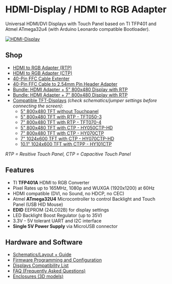 # HDMI-Display / HDMI to RGB Adapter
Universal HDMI/DVI Displays with Touch Panel based on TI TFP401 and Atmel ATmega32u4 (with Arduino Leonardo compatible Bootloader).

[![HDMI-Display](https://github.com/watterott/HDMI-Display/raw/master/hardware/HDMI-Display_v11.jpg)](http://www.watterott.com/en/HDMI-RGB-adapter-with-ATmega32U4-touch-controller)


## Shop
* [HDMI to RGB Adapter (RTP)](http://www.watterott.com/en/HDMI-RGB-adapter-with-ATmega32U4-touch-controller)
* [HDMI to RGB Adapter (CTP)](http://www.watterott.com/en/HDMI-RGB-adapter-CTP)
* [40-Pin FFC Cable Extenter](http://www.watterott.com/en/40-Pin-FFC-extenter)
* [40-Pin FFC Cable to 2.54mm Pin Header Adapter](http://www.watterott.com/en/GPIO-Adapter-for-the-RPi-Display-BPlus)
* [Bundle: HDMI Adapter + 5" 800x480 Display with RTP](http://www.watterott.com/en/5-800x480-HDMI-Display-with-resistive-touch)
* [Bundle: HDMI Adapter + 7" 800x480 Display with RTP](http://www.watterott.com/en/7-800x480-HDMI-Display-with-resistive-touch)
* [Compatible TFT-Displays](https://github.com/watterott/HDMI-Display/blob/master/docu/Displays.md) *(check schematics/jumper settings before connecting the screen)*:
  * [5" 800x480 TFT without Touchpanel](http://www.watterott.com/en/5-800x480-TFT-Display-without-TP)
  * [5" 800x480 TFT with RTP - TFT050-3](http://www.watterott.com/en/5-800x480-TFT-Display)
  * [7" 800x480 TFT with RTP - TFT070-4](http://www.watterott.com/en/7-800x480-TFT-Display)
  * [5" 800x480 TFT with CTP - HY050CTP-HD](http://www.watterott.com/en/5-inch-800x480-TFT-LCD-Display-with-capacitive-touch-panel)
  * [7" 800x480 TFT with CTP - HY070CTP](http://www.watterott.com/en/7-inch-800x480-TFT-LCD-Display-with-capacitive-touchscreen)
  * [7" 1024x600 TFT with CTP - HY070CTP-HD](http://www.watterott.com/en/7-inch-1024x600-TFT-LCD-Display-with-capacitive-touch-panel)
  * [10.1" 1024x600 TFT with CTPP - HY101CTP](http://www.watterott.com/en/10-inch-1024x600-TFT-LCD-Display-with-capacitive-touch-panel)

*RTP = Resitive Touch Panel, CTP = Capacitive Touch Panel*


## Features
* TI **TFP401A** HDMI to RGB Converter
* Pixel Rates up to 165MHz, 1080p and WUXGA (1920x1200) at 60Hz
* HDMI compatible (DVI, no Sound, no HDCP, no CEC)
* Atmel **ATmega32U4** Microcontroller to control Backlight and Touch Panel (USB HID Mouse)
* **EDID** EEPROM (24LC02B) for display settings
* LED Backlight Boost Regulator (up to 35V)
* 3.3V - 5V tolerant UART and I2C interface
* **Single 5V Power Supply** via MicroUSB connector


## Hardware and Software
* [Schematics/Layout + Guide](https://github.com/watterott/HDMI-Display/tree/master/hardware)
* [Firmware Programming and Configuration](https://github.com/watterott/HDMI-Display/tree/master/software#hdmi-display-firmware)
* [Displays Compatibility List](https://github.com/watterott/HDMI-Display/blob/master/docu/Displays.md)
* [FAQ (Frequently Asked Questions)](https://github.com/watterott/HDMI-Display/blob/master/docu/FAQ.md)
* [Enclosures (3D models)](https://www.thingiverse.com/search?q=watterott+display)
